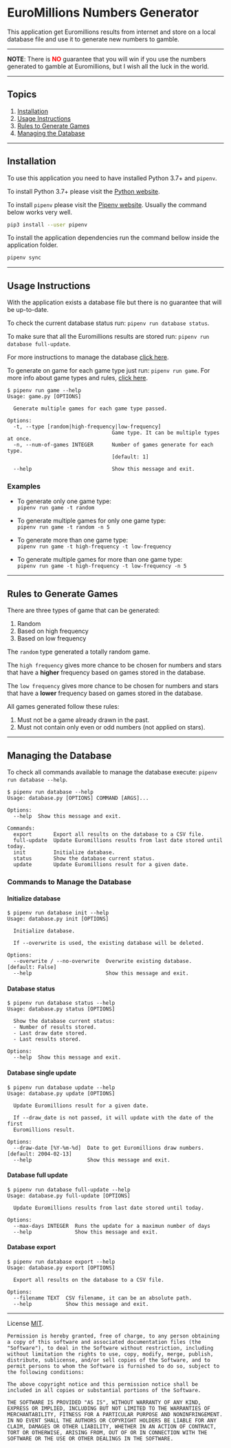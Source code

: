 # EuroMillions Numbers Generator

This application get Euromillions results from internet and store on a local database file and use it to generate new numbers to gamble.

---

**NOTE**: There is <span style="color:red">**NO**</span> guarantee that you will win if you use the numbers generated to gamble at Euromillions, but I wish all the luck in the world.

---

## Topics

1. [Installation](#installation)
1. [Usage Instructions](#usage-instructions)
1. [Rules to Generate Games](#rules-to-generate-games)
1. [Managing the Database](#managing-the-database)

---

## Installation

To use this application you need to have installed Python 3.7+ and `pipenv`.

To install Python 3.7+ please visit the [Python website](https://www.python.org/).

To install `pipenv` please visit the [Pipenv website](https://pipenv-fork.readthedocs.io/en/latest/install.html#installing-pipenv). Usually the command below works very well.

```bash
pip3 install --user pipenv
```

To install the application dependencies run the command bellow inside the application folder.

```bash
pipenv sync
```

---

## Usage Instructions

With the application exists a database file but there is no guarantee that will be up-to-date.

To check the current database status run: `pipenv run database status`.

To make sure that all the Euromillions results are stored run: `pipenv run database full-update`.

For more instructions to manage the database [click here](#managing-the-database).

To generate on game for each game type just run: `pipenv run game`. For more info about game types and rules, [click here](#rules-to-generate-games).

```text
$ pipenv run game --help
Usage: game.py [OPTIONS]

  Generate multiple games for each game type passed.

Options:
  -t, --type [random|high-frequency|low-frequency]
                                  Game type. It can be multiple types at once.
  -n, --num-of-games INTEGER      Number of games generate for each type.
                                  [default: 1]

  --help                          Show this message and exit.
```

### Examples

- To generate only one game type:<br>
  `pipenv run game -t random`

- To generate multiple games for only one game type:<br>
  `pipenv run game -t random -n 5`

- To generate more than one game type:<br>
  `pipenv run game -t high-frequency -t low-frequency`

- To generate multiple games for more than one game type:<br>
  `pipenv run game -t high-frequency -t low-frequency -n 5`

---

## Rules to Generate Games

There are three types of game that can be generated:

1. Random
1. Based on high frequency
1. Based on low frequency

The `random` type generated a totally random game.

The `high frequency` gives more chance to be chosen for numbers and stars that have a **higher** frequency based on games stored in the database.

The `low frequency` gives more chance to be chosen for numbers and stars that have a **lower** frequency based on games stored in the database.

All games generated follow these rules:

1. Must not be a game already drawn in the past.
1. Must not contain only even or odd numbers (not applied on stars).

---

## Managing the Database

To check all commands available to manage the database execute: `pipenv run database --help`.

```text
$ pipenv run database --help
Usage: database.py [OPTIONS] COMMAND [ARGS]...

Options:
  --help  Show this message and exit.

Commands:
  export       Export all results on the database to a CSV file.
  full-update  Update Euromillions results from last date stored until today.
  init         Initialize database.
  status       Show the database current status.
  update       Update Euromillions result for a given date.
```

### Commands to Manage the Database

#### Initialize database

```text
$ pipenv run database init --help
Usage: database.py init [OPTIONS]

  Initialize database.

  If --overwrite is used, the existing database will be deleted.

Options:
  --overwrite / --no-overwrite  Overwrite existing database.  [default: False]
  --help                        Show this message and exit.
```

#### Database status

```text
$ pipenv run database status --help
Usage: database.py status [OPTIONS]

  Show the database current status:
  - Number of results stored.
  - Last draw date stored.
  - Last results stored.

Options:
  --help  Show this message and exit.
```

#### Database single update

```text
$ pipenv run database update --help
Usage: database.py update [OPTIONS]

  Update Euromillions result for a given date.

  If --draw_date is not passed, it will update with the date of the first
  Euromillions result.

Options:
  --draw-date [%Y-%m-%d]  Date to get Euromillions draw numbers.  [default: 2004-02-13]
  --help                  Show this message and exit.
```

#### Database full update

```text
$ pipenv run database full-update --help
Usage: database.py full-update [OPTIONS]

  Update Euromillions results from last date stored until today.

Options:
  --max-days INTEGER  Runs the update for a maximun number of days
  --help              Show this message and exit.
```

#### Database export

```text
$ pipenv run database export --help
Usage: database.py export [OPTIONS]

  Export all results on the database to a CSV file.

Options:
  --filename TEXT  CSV filename, it can be an absolute path.
  --help           Show this message and exit.
```

---

License [MIT](https://opensource.org/licenses/MIT).

```text
Permission is hereby granted, free of charge, to any person obtaining a copy of this software and associated documentation files (the "Software"), to deal in the Software without restriction, including without limitation the rights to use, copy, modify, merge, publish, distribute, sublicense, and/or sell copies of the Software, and to permit persons to whom the Software is furnished to do so, subject to the following conditions:

The above copyright notice and this permission notice shall be included in all copies or substantial portions of the Software.

THE SOFTWARE IS PROVIDED "AS IS", WITHOUT WARRANTY OF ANY KIND, EXPRESS OR IMPLIED, INCLUDING BUT NOT LIMITED TO THE WARRANTIES OF MERCHANTABILITY, FITNESS FOR A PARTICULAR PURPOSE AND NONINFRINGEMENT. IN NO EVENT SHALL THE AUTHORS OR COPYRIGHT HOLDERS BE LIABLE FOR ANY CLAIM, DAMAGES OR OTHER LIABILITY, WHETHER IN AN ACTION OF CONTRACT, TORT OR OTHERWISE, ARISING FROM, OUT OF OR IN CONNECTION WITH THE SOFTWARE OR THE USE OR OTHER DEALINGS IN THE SOFTWARE.
```
